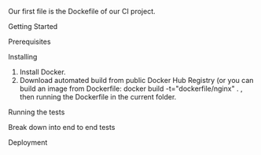 Our first file is the Dockefile of our CI project. 



Getting Started 


Prerequisites



Installing
1) Install Docker.
2) Download automated build from public Docker Hub Registry
(or you can build an image from Dockerfile: docker build -t="dockerfile/nginx" . , then running the Dockerfile in the current folder. 

Running the tests


Break down into end to end tests


Deployment
